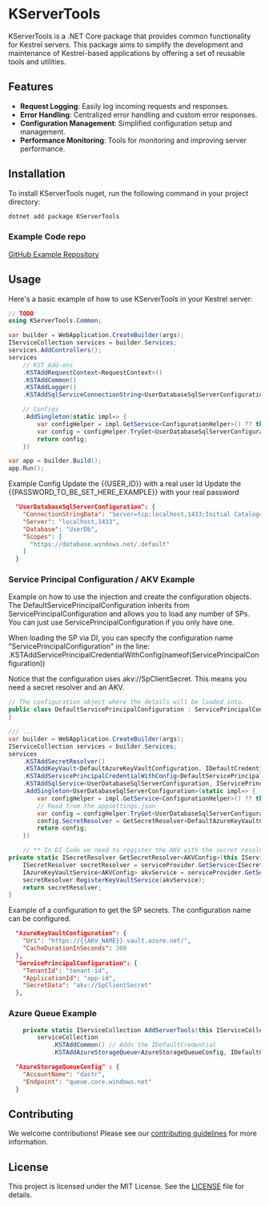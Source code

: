 # KServerTools
KServerTools is a .NET Core package that provides common functionality for Kestrel servers. This package aims to simplify the development and maintenance of Kestrel-based applications by offering a set of reusable tools and utilities.

## Features
- **Request Logging**: Easily log incoming requests and responses.
- **Error Handling**: Centralized error handling and custom error responses.
- **Configuration Management**: Simplified configuration setup and management.
- **Performance Monitoring**: Tools for monitoring and improving server performance.

## Installation
To install KServerTools nuget, run the following command in your project directory:

```bash
dotnet add package KServerTools
```

### Example Code repo
[GitHub Example Repository](https://github.com/judellam/dotnet-KServerTools-example)

## Usage
Here's a basic example of how to use KServerTools in your Kestrel server:

```csharp
// TODO
using KServerTools.Common;

var builder = WebApplication.CreateBuilder(args);
IServiceCollection services = builder.Services;
services.AddControllers();
services
    // KST Add-ons
    .KSTAddRequestContext<RequestContext>()
    .KSTAddCommon()
    .KSTAddLogger()
    .KSTAddSqlServiceConnectionString<UserDatabaseSqlServerConfiguration>()

    // Configs
    .AddSingleton(static impl=> {
        var configHelper = impl.GetService<ConfigurationHelper>() ?? throw new InvalidOperationException("ConfigurationHelper service is not available.");
        var config = configHelper.TryGet<UserDatabaseSqlServerConfiguration>() ?? throw new InvalidOperationException("UserDatabaseSqlServerConfiguration could not be retrieved.");
        return config;
    })

var app = builder.Build();
app.Run();
```

Example Config
Update the {{USER_ID}} with a real user Id
Update the {{PASSWORD_TO_BE_SET_HERE_EXAMPLE}} with your real password
```json
  "UserDatabaseSqlServerConfiguration": {
    "ConnectionStringData": "Server=tcp:localhost,1433;Initial Catalog=UserDb;Persist Security Info=False;User ID={{USER_ID}};Password={{PASSWORD_TO_BE_SET_HERE_EXAMPLE}};MultipleActiveResultSets=False;Encrypt=True;TrustServerCertificate=True;Connection Timeout=30;",
    "Server": "localhost,1433",
    "Database": "UserDb",
    "Scopes": [
      "https://database.windows.net/.default"
    ]
  }
```

### Service Principal Configuration / AKV Example ###

Example on how to use the injection and create the configuration objects.
The DefaultServicePrincipalConfiguration inherits from ServicePrincipalConfiguration and allows you to load any number of SPs. You can just use ServicePrincipalConfiguration if you only have one.

When loading the SP via DI, you can specify the configuration name "ServicePrincipalConfiguration" in the line:
    .KSTAddServicePrincipalCredentialWithConfig<DefaultServicePrincipalConfiguration>(nameof(ServicePrincipalConfiguration))

Notice that the configuration uses akv://SpClientSecret. This means you need a secret resolver and an AKV.

```csharp
// The configuration object where the details will be loaded into.
public class DefaultServicePrincipalConfiguration : ServicePrincipalConfiguration {
}

/// ...
var builder = WebApplication.CreateBuilder(args);
IServiceCollection services = builder.Services;
services
    .KSTAddSecretResolver()
    .KSTAddKeyVault<DefaultAzureKeyVaultConfiguration, IDefaultCredential>(nameof(AzureKeyVaultConfiguration)) // use the Default Credential
    .KSTAddServicePrincipalCredentialWithConfig<DefaultServicePrincipalConfiguration>(nameof(ServicePrincipalConfiguration))
    .KSTAddSqlService<UserDatabaseSqlServerConfiguration, IServicePrincipalCredential<DefaultServicePrincipalConfiguration>>()
    .AddSingleton<UserDatabaseSqlServerConfiguration>(static impl=> {
        var configHelper = impl.GetService<ConfigurationHelper>() ?? throw new InvalidOperationException("ConfigurationHelper service is not available.");
        // Read from the appsettings.json
        var config = configHelper.TryGet<UserDatabaseSqlServerConfiguration>() ?? throw new InvalidOperationException("UserDatabaseSqlServerConfiguration could not be retrieved.");
        config.SecretResolver = GetSecretResolver<DefaultAzureKeyVaultConfiguration>(impl);
        return config;
    })

    // ** In DI Code we need to register the AKV with the secret resolver //
private static ISecretResolver GetSecretResolver<AKVConfig>(this IServiceProvider serviceProvider) where AKVConfig: IAzureKeyVaultConfiguration {
    ISecretResolver secretResolver = serviceProvider.GetService<ISecretResolver>() ?? throw new InvalidOperationException("ISecretResolver service is not available.");
    IAzureKeyVaultService<AKVConfig> akvService = serviceProvider.GetService<IAzureKeyVaultService<AKVConfig> >() ?? throw new InvalidOperationException("ISecretResolver service is not available.");
    secretResolver.RegisterKeyVaultService(akvService);
    return secretResolver;
}
```

Example of a configuration to get the SP secrets. The configuration name can be configured.
```json
  "AzureKeyVaultConfiguration": {
    "Uri": "https://{{AKV_NAME}}.vault.azure.net/",
    "CacheDurationInSeconds": 300
  },
  "ServicePrincipalConfiguration": {
    "TenantId": "tenant-id",
    "ApplicationId": "app-id",
    "SecretData": "akv://SpClientSecret"
  },
```

### Azure Queue Example ###
```csharp
    private static IServiceCollection AddServerTools(this IServiceCollection serviceCollection) =>
        serviceCollection
            .KSTAddCommon() // Adds the IDefaultCredential
            .KSTAddAzureStorageQueue<AzureStorageQueueConfig, IDefaultCredential>(nameof(AzureStorageQueueConfig));
```
```json
  "AzureStorageQueueConfig" : {
    "AccountName": "dastr",
    "Endpoint": "queue.core.windows.net"
  }
```

## Contributing

We welcome contributions! Please see our [contributing guidelines](CONTRIBUTING.md) for more information.

## License

This project is licensed under the MIT License. See the [LICENSE](LICENSE) file for details.